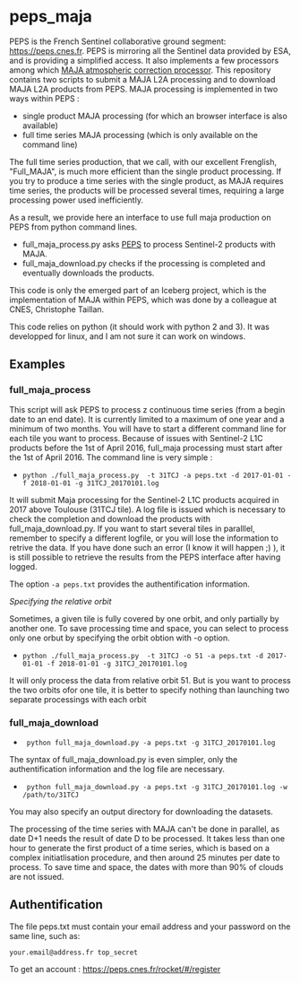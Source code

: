 

# peps_maja
PEPS is the French Sentinel collaborative ground segment: https://peps.cnes.fr. PEPS is mirroring all the Sentinel data provided by ESA, and is providing a simplified access. It also implements a few processors among which [MAJA atmospheric correction processor](http://www.cesbio.ups-tlse.fr/multitemp/?p=6203). This repository contains two scripts to submit a MAJA L2A processing and to download MAJA L2A products from PEPS. MAJA processing is implemented in two ways within PEPS :
- single product MAJA processing (for which an browser interface is also available)
- full time series MAJA processing (which is only available on the command line)

The full time series production, that we call, with our excellent Frenglish, "Full_MAJA", is much more efficient than the single product processing. If you try to produce a time series with the single product, as MAJA requires time series, the products will be processed several times, requiring a large processing power used inefficiently.

As a result, we provide here an interface to use full maja production on PEPS from python command lines.

- full_maja_process.py asks [PEPS](https://peps.cnes.fr) to process Sentinel-2 products with MAJA. 
- full_maja_download.py checks if the processing is completed and eventually downloads the products. 

This code is only the emerged part of an Iceberg project, which is the implementation of MAJA within PEPS, which was done by a colleague at CNES, Christophe Taillan.

This code relies on python (it should work with python 2 and 3). It was developped for linux, and I am not sure it can work on windows.


 

## Examples

### full_maja_process

This script will ask PEPS to process z continuous time series (from a begin date to an end date). It is currently limited to a maximum of one year and a minimum of two months. You will have to start a different command line for each tile you want to process. Because of issues with Sentinel-2 L1C products before the 1st of April 2016, full_maja processing must start after the 1st of April 2016. The command line is very simple :

- `python ./full_maja_process.py  -t 31TCJ -a peps.txt -d 2017-01-01 -f 2018-01-01 -g 31TCJ_20170101.log` 

It will submit Maja processing for the Sentinel-2 L1C products acquired in 2017 above Toulouse (31TCJ tile). A log file is issued which is necessary to check the completion and download the products with full_maja_download.py. If you want to start several tiles in paralllel, remember to specify a different logfile, or you will lose the information to retrive the data. If you have done such an error (I know it will happen ;) ), it is still possible to retrieve the results from the PEPS interface after having logged.

The option `-a peps.txt` provides the authentification information. 

*Specifying the relative orbit*

Sometimes, a given tile is fully covered by one orbit, and only partially by another one. To save processing time and space, you can select to process only one orbut by specifying the orbit obtion with -o option.

- `python ./full_maja_process.py  -t 31TCJ -o 51 -a peps.txt -d 2017-01-01 -f 2018-01-01 -g 31TCJ_20170101.log` 

It will only process the data from relative orbit 51. But is you want to process the two orbits ofor one tile, it is better to specify nothing than launching two separate processings with each orbit 

### full_maja_download

 - ` python full_maja_download.py -a peps.txt -g 31TCJ_20170101.log`
 
The syntax of full_maja_download.py is even simpler, only the authentification information and the  log file are necessary.

 - ` python full_maja_download.py -a peps.txt -g 31TCJ_20170101.log -w /path/to/31TCJ`

You may also specify an output directory for downloading the datasets.

The processing of the time series with MAJA can't be done in parallel, as date D+1 needs the result of date D to be processed. It takes less than one hour to generate the first product of a time series, which is based on a complex initiatlisation procedure, and then around 25 minutes per date to process. To save time and space, the dates with more than 90% of clouds are not issued.



## Authentification 

The file peps.txt must contain your email address and your password on the same line, such as:

`your.email@address.fr top_secret`

To get an account : https://peps.cnes.fr/rocket/#/register



